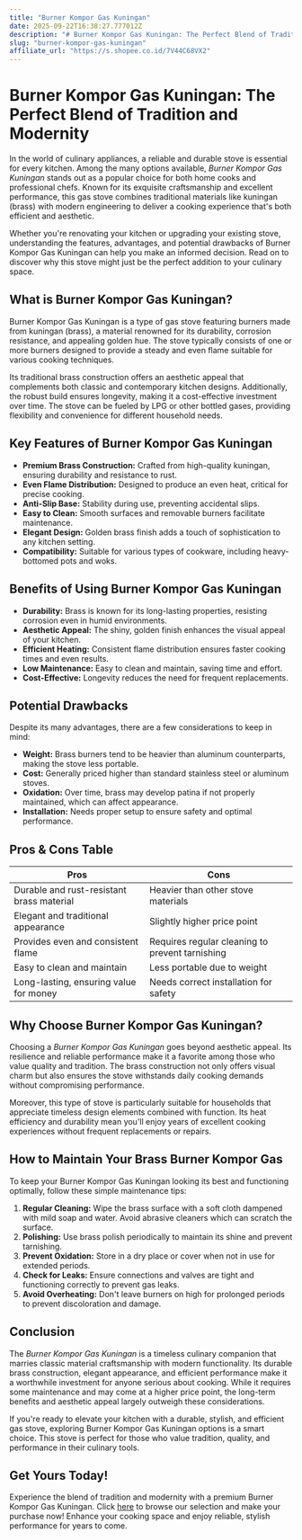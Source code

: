 ```yaml
---
title: "Burner Kompor Gas Kuningan"
date: 2025-09-22T16:38:27.777012Z
description: "# Burner Kompor Gas Kuningan: The Perfect Blend of Tradition and Modernity..."
slug: "burner-kompor-gas-kuningan"
affiliate_url: "https://s.shopee.co.id/7V44C68VX2"
---
```

# Burner Kompor Gas Kuningan: The Perfect Blend of Tradition and Modernity

In the world of culinary appliances, a reliable and durable stove is essential for every kitchen. Among the many options available, *Burner Kompor Gas Kuningan* stands out as a popular choice for both home cooks and professional chefs. Known for its exquisite craftsmanship and excellent performance, this gas stove combines traditional materials like kuningan (brass) with modern engineering to deliver a cooking experience that's both efficient and aesthetic.

Whether you're renovating your kitchen or upgrading your existing stove, understanding the features, advantages, and potential drawbacks of Burner Kompor Gas Kuningan can help you make an informed decision. Read on to discover why this stove might just be the perfect addition to your culinary space.

## What is Burner Kompor Gas Kuningan?

Burner Kompor Gas Kuningan is a type of gas stove featuring burners made from kuningan (brass), a material renowned for its durability, corrosion resistance, and appealing golden hue. The stove typically consists of one or more burners designed to provide a steady and even flame suitable for various cooking techniques.

Its traditional brass construction offers an aesthetic appeal that complements both classic and contemporary kitchen designs. Additionally, the robust build ensures longevity, making it a cost-effective investment over time. The stove can be fueled by LPG or other bottled gases, providing flexibility and convenience for different household needs.

## Key Features of Burner Kompor Gas Kuningan

- **Premium Brass Construction:** Crafted from high-quality kuningan, ensuring durability and resistance to rust.
- **Even Flame Distribution:** Designed to produce an even heat, critical for precise cooking.
- **Anti-Slip Base:** Stability during use, preventing accidental slips.
- **Easy to Clean:** Smooth surfaces and removable burners facilitate maintenance.
- **Elegant Design:** Golden brass finish adds a touch of sophistication to any kitchen setting.
- **Compatibility:** Suitable for various types of cookware, including heavy-bottomed pots and woks.

## Benefits of Using Burner Kompor Gas Kuningan

- **Durability:** Brass is known for its long-lasting properties, resisting corrosion even in humid environments.
- **Aesthetic Appeal:** The shiny, golden finish enhances the visual appeal of your kitchen.
- **Efficient Heating:** Consistent flame distribution ensures faster cooking times and even results.
- **Low Maintenance:** Easy to clean and maintain, saving time and effort.
- **Cost-Effective:** Longevity reduces the need for frequent replacements.

## Potential Drawbacks

Despite its many advantages, there are a few considerations to keep in mind:

- **Weight:** Brass burners tend to be heavier than aluminum counterparts, making the stove less portable.
- **Cost:** Generally priced higher than standard stainless steel or aluminum stoves.
- **Oxidation:** Over time, brass may develop patina if not properly maintained, which can affect appearance.
- **Installation:** Needs proper setup to ensure safety and optimal performance.

## Pros & Cons Table

| Pros                                              | Cons                                                  |
|---------------------------------------------------|-------------------------------------------------------|
| Durable and rust-resistant brass material       | Heavier than other stove materials                    |
| Elegant and traditional appearance             | Slightly higher price point                           |
| Provides even and consistent flame             | Requires regular cleaning to prevent tarnishing    |
| Easy to clean and maintain                        | Less portable due to weight                          |
| Long-lasting, ensuring value for money         | Needs correct installation for safety              |

## Why Choose Burner Kompor Gas Kuningan?

Choosing a *Burner Kompor Gas Kuningan* goes beyond aesthetic appeal. Its resilience and reliable performance make it a favorite among those who value quality and tradition. The brass construction not only offers visual charm but also ensures the stove withstands daily cooking demands without compromising performance.

Moreover, this type of stove is particularly suitable for households that appreciate timeless design elements combined with function. Its heat efficiency and durability mean you'll enjoy years of excellent cooking experiences without frequent replacements or repairs.

## How to Maintain Your Brass Burner Kompor Gas

To keep your Burner Kompor Gas Kuningan looking its best and functioning optimally, follow these simple maintenance tips:

1. **Regular Cleaning:** Wipe the brass surface with a soft cloth dampened with mild soap and water. Avoid abrasive cleaners which can scratch the surface.
2. **Polishing:** Use brass polish periodically to maintain its shine and prevent tarnishing.
3. **Prevent Oxidation:** Store in a dry place or cover when not in use for extended periods.
4. **Check for Leaks:** Ensure connections and valves are tight and functioning correctly to prevent gas leaks.
5. **Avoid Overheating:** Don't leave burners on high for prolonged periods to prevent discoloration and damage.

## Conclusion

The *Burner Kompor Gas Kuningan* is a timeless culinary companion that marries classic material craftsmanship with modern functionality. Its durable brass construction, elegant appearance, and efficient performance make it a worthwhile investment for anyone serious about cooking. While it requires some maintenance and may come at a higher price point, the long-term benefits and aesthetic appeal largely outweigh these considerations.

If you're ready to elevate your kitchen with a durable, stylish, and efficient gas stove, exploring Burner Kompor Gas Kuningan options is a smart choice. This stove is perfect for those who value tradition, quality, and performance in their culinary tools.

## Get Yours Today!

Experience the blend of tradition and modernity with a premium Burner Kompor Gas Kuningan. Click [here](https://s.shopee.co.id/7V44C68VX2) to browse our selection and make your purchase now! Enhance your cooking space and enjoy reliable, stylish performance for years to come.